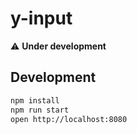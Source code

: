 # y-input

:warning: __Under development__

## Development

```bash
npm install
npm run start
open http://localhost:8080
```
